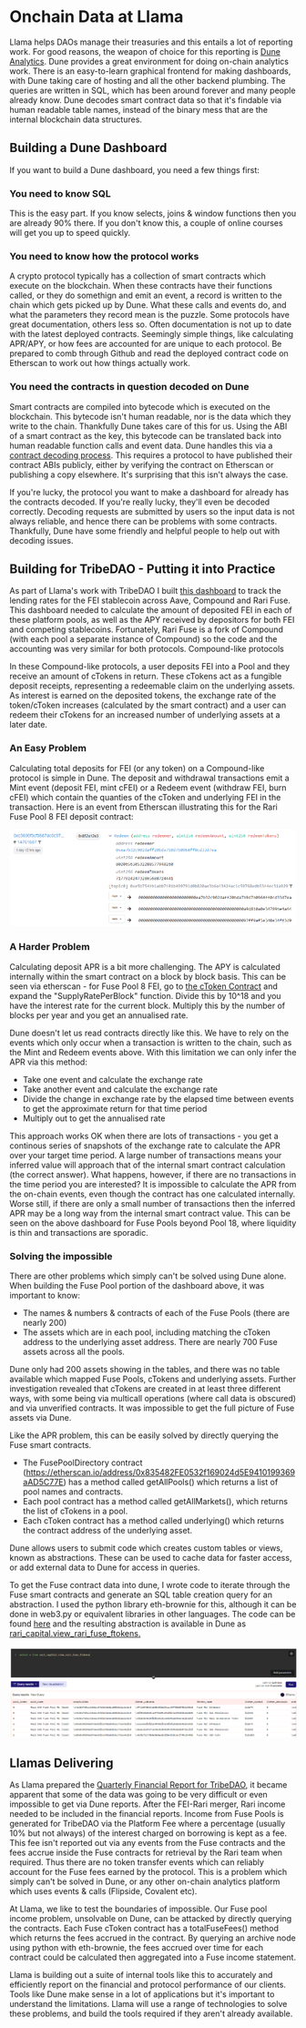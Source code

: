 
# Onchain Data at Llama

Llama helps DAOs manage their treasuries and this entails a lot of reporting work.  For good reasons, the weapon of choice for this reporting is [Dune Analytics](https://dune.com).  Dune provides a great environment for doing on-chain analytics work.  There is an easy-to-learn graphical frontend for making dashboards, with Dune taking care of hosting and all the other backend plumbing.  The queries are written in SQL, which has been around forever and many people already know.  Dune decodes smart contract data so that it's findable via human readable table names, instead of the binary mess that are the internal blockchain data structures. 

## Building a Dune Dashboard

If you want to build a Dune dashboard, you need a few things first:

### You need to know SQL
This is the easy part.  If you know selects, joins & window functions then you are already 90% there.  If you don't know this, a couple of online courses will get you up to speed quickly.

### You need to know how the protocol works
A crypto protocol typically has a collection of smart contracts which execute on the blockchain.  When these contracts have their functions called, or they do somethign and emit an event, a record is written to the chain which gets picked up by Dune.  What these calls and events do, and what the parameters they record mean is the puzzle.  Some protocols have great documentation, others less so.  Often documentation is not up to date with the latest deployed contracts. Seemingly simple things, like calculating APR/APY, or how fees are accounted for are unique to each protocol.  Be prepared to comb through Github and read the deployed contract code on Etherscan to work out how things actually work.

### You need the contracts in question decoded on Dune
Smart contracts are compiled into bytecode which is executed on the blockchain.  This bytecode isn't human readable, nor is the data which they write to the chain.  Thankfully Dune takes care of this for us.  Using the ABI of a smart contract as the key, this bytecode can be translated back into human readable function calls and event data.  Dune handles this via a [contract decoding process](https://docs.dune.com/data-tables/data-tables/decoded-data). This requires a protocol to have published their contract ABIs publicly, either by verifying the contract on Etherscan or publishing a copy elsewhere.  It's surprising that this isn't always the case.  

If you're lucky, the protocol you want to make a dashboard for already has the contracts decoded.  If you're really lucky, they'll even be decoded correctly.  Decoding requests are submitted by users so the input data is not always reliable, and hence there can be problems with some contracts.  Thankfully, Dune have some friendly and helpful people to help out with decoding issues. 


## Building for TribeDAO - Putting it into Practice

As part of Llama's work with TribeDAO I built [this dashboard](https://dune.com/llama/Fei-Protocol-Lending-Markets) to track the lending rates for the FEI stablecoin across Aave, Compound and Rari Fuse.  This dashboard needed to calculate the amount of deposited FEI in each of these platform pools, as well as the APY received by depositors for both FEI and competing stablecoins.  Fortunately, Rari Fuse is a fork of Compound (with each pool a  separate instance of Compound) so the code and the accounting was very similar for both protocols.  Compound-like protocols 

In these Compound-like protocols, a user deposits FEI into a Pool and they receive an amount of cTokens in return.  These cTokens act as a fungible deposit receipts, representing a redeemable claim on the underlying assets.  As interest is earned on the deposited tokens, the exchange rate of the token/cToken increases (calculated by the smart contract) and a user can redeem their cTokens for an increased number of underlying assets at a later date.

### An Easy Problem
Calculating total deposits for FEI (or any token) on a Compound-like protocol is simple in Dune.  The deposit and withdrawal transactions emit a Mint event (deposit FEI, mint cFEI) or a Redeem event (withdraw FEI, burn cFEI) which contain the quanties of the cToken and underlying FEI in the transaction.  Here is an event from Etherscan illustrating this for the Rari Fuse Pool 8 FEI deposit contract:

[![Fuse Pool 8 FEI Redeem Event](https://github.com/scottincrypto/filestore/raw/main/mirror_posts/fuse_pool_8_redeem_event.png)](https://etherscan.io/address/0xd8553552f8868C1Ef160eEdf031cF0BCf9686945#events)

### A Harder Problem

Calculating deposit APR is a bit more challenging.  The APY is calculated internally within the smart contract on a block by block basis.  This can be seen via etherscan - for Fuse Pool 8 FEI, go to [the cToken Contract](https://etherscan.io/address/0xd8553552f8868C1Ef160eEdf031cF0BCf9686945#readProxyContract) and expand the "SupplyRatePerBlock" function.  Divide this by 10^18 and you have the interest rate for the current block.  Multiply this by the number of blocks per year and you get an annualised rate.

Dune doesn't let us read contracts directly like this.  We have to rely on the events which only occur when a transaction is written to the chain, such as the Mint and Redeem events above.  With this limitation we can only infer the APR via this method:
- Take one event and calculate the exchange rate
- Take another event and calculate the exchange rate
- Divide the change in exchange rate by the elapsed time between events to get the approximate return for that time period
- Multiply out to get the annualised rate

This approach works OK when there are lots of transactions - you get a continous series of snapshots of the exchange rate to calculate the APR over your target time period.  A large number of transactions means your inferred value will approach that of the internal smart contract calculation (the correct answer).  What happens, however, if there are no transactions in the time period you are interested?  It is impossible to calculate the APR from the on-chain events, even though the contract has one calculated internally.  Worse still, if there are only a small number of transactions then the inferred APR may be a long way from the internal smart contract value.  This can be seen on the above dashboard for Fuse Pools beyond Pool 18, where liquidity is thin and transactions are sporadic.

### Solving the impossible

There are other problems which simply can't be solved using Dune alone.  When building the Fuse Pool portion of the dashboard above, it was important to know:
- The names & numbers & contracts of each of the Fuse Pools (there are nearly 200)
- The assets which are in each pool, including matching the cToken address to the underlying asset address.  There are nearly 700 Fuse assets across all the pools.

Dune only had 200 assets showing in the tables, and there was no table available which mapped Fuse Pools, cTokens and underlying assets.  Further investigation revealed that cTokens are created in at least three different ways, with some being via multicall operations (where call data is obscured) and via unverified contracts.  It was impossible to get the full picture of Fuse assets via Dune.

Like the APR problem, this can be easily solved by directly querying the Fuse smart contracts.
- The FusePoolDirectory contract (https://etherscan.io/address/0x835482FE0532f169024d5E9410199369aAD5C77E) has a method called getAllPools() which returns a list of pool names and contracts. 
- Each pool contract has a method called getAllMarkets(), which returns the list of cTokens in a pool.  
- Each cToken contract has a method called underlying() which returns the contract address of the underlying asset.  

Dune allows users to submit code which creates custom tables or views, known as abstractions.  These can be used to cache data for faster access, or add external data to Dune for access in queries.

To get the Fuse contract data into dune, I wrote code to iterate through the Fuse smart contracts and generate an SQL table creation query for an abstraction. I used the python library eth-brownie <link> for this, although it can be done in web3.py or equivalent libraries in other languages.  The code can be found [here](https://github.com/scottincrypto/dune-rari-fuse-assets) and the resulting abstraction is available in Dune as [rari_capital.view_rari_fuse_ftokens.](https://github.com/duneanalytics/abstractions/tree/master/ethereum/rari_capital)

![Dune Fuse Pools](https://github.com/scottincrypto/filestore/raw/main/mirror_posts/dune_fuse_pools.png)

## Llamas Delivering

As Llama prepared the [Quarterly Financial Report for TribeDAO](https://llama.xyz/reports/tribe/q1-presentation.pdf), it became apparent that some of the data was going to be very difficult or even impossible to get via Dune reports.  After the FEI-Rari merger, Rari income needed to be included in the financial reports.  Income from Fuse Pools is generated for TribeDAO via the Platform Fee where a percentage (usually 10% but not always) of the interest charged on borrowing is kept as a fee.  This fee isn't reported out via any events from the Fuse contracts and the fees accrue inside the Fuse contracts for retrieval by the Rari team when required.  Thus there are no token transfer events which can reliably account for the Fuse fees earned by the protocol.  This is a problem which simply can't be solved in Dune, or any other on-chain analytics platform which uses events & calls (Flipside, Covalent etc).  

At Llama, we like to test the boundaries of impossible.  Our Fuse pool income problem, unsolvable on Dune, can be attacked by directly querying the contracts.  Each Fuse cToken contract has a totalFuseFees() method which returns the fees accrued in the contract.  By querying an archive node using python with eth-brownie, the fees accrued over time for each contract could be calculated then aggregated into a Fuse income statement.  

Llama is building out a suite of internal tools like this to accurately and efficiently report on the financial and protocol performance of our clients.  Tools like Dune make sense in a lot of applications but it's important to understand the limitations.  Llama will use a range of technologies to solve these problems, and build the tools required if they aren't already available.
